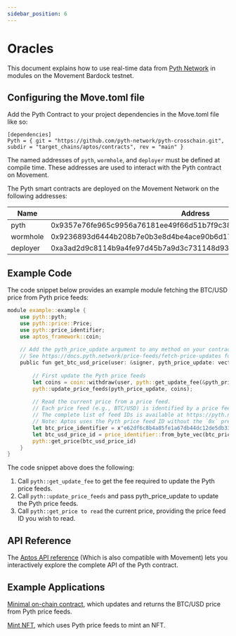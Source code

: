 ```yaml
---
sidebar_position: 6
---
```


# Oracles

This document explains how to use real-time data from [Pyth Network](https://www.pyth.network/) in modules on the Movement Bardock testnet.

## Configuring the Move.toml file

Add the Pyth Contract to your project dependencies in the Move.toml file like so:

```
[dependencies]
Pyth = { git = "https://github.com/pyth-network/pyth-crosschain.git", subdir = "target_chains/aptos/contracts", rev = "main" }
```

The named addresses of `pyth`, `wormhole`, and `deployer` must be defined at compile time. These addresses are used to interact with the Pyth contract on Movement.

The Pyth smart contracts are deployed on the Movement Network on the following addresses:

| Name     | Address                                                            |
|----------|--------------------------------------------------------------------|
| pyth     | 0x9357e76fe965c9956a76181ee49f66d51b7f9c3800182a944ed96be86301e49f |
| wormhole | 0x9236893d6444b208b7e0b3e8d4be4ace90b6d17817ab7d1584e46a33ef5c50c9 |
| deployer | 0xa3ad2d9c8114b9a4fe97d45b7a9d3c731148d936b0f5dd396fc20a53a11a70da |


## Example Code

The code snippet below provides an example module fetching the BTC/USD price from Pyth price feeds:

```rust
module example::example {
    use pyth::pyth;
    use pyth::price::Price;
    use pyth::price_identifier;
    use aptos_framework::coin;
 
    // Add the pyth_price_update argument to any method on your contract that needs to read the Pyth price.
    // See https://docs.pyth.network/price-feeds/fetch-price-updates for more information on how to fetch the pyth_price_update.
    public fun get_btc_usd_price(user: &signer, pyth_price_update: vector<vector<u8>>): Price {
 
        // First update the Pyth price feeds
        let coins = coin::withdraw(user, pyth::get_update_fee(&pyth_price_update));
        pyth::update_price_feeds(pyth_price_update, coins);
 
        // Read the current price from a price feed.
        // Each price feed (e.g., BTC/USD) is identified by a price feed ID.
        // The complete list of feed IDs is available at https://pyth.network/developers/price-feed-ids
        // Note: Aptos uses the Pyth price feed ID without the `0x` prefix.
        let btc_price_identifier = x"e62df6c8b4a85fe1a67db44dc12de5db330f7ac66b72dc658afedf0f4a415b43";
        let btc_usd_price_id = price_identifier::from_byte_vec(btc_price_identifier);
        pyth::get_price(btc_usd_price_id)
    }
}
```
 
 The code snippet above does the following:

1. Call `pyth::get_update_fee` to get the fee required to update the Pyth price feeds.
2. Call `pyth::update_price_feeds` and pass pyth_price_update to update the Pyth price feeds.
3. Call `pyth::get_price to read` the current price, providing the price feed ID you wish to read.


## API Reference

The [Aptos API reference](https://docs.pyth.network/price-feeds/api-reference/aptos) (Which is also compatible with Movement) lets you interactively explore the complete API of the Pyth contract.


## Example Applications

[Minimal on-chain contract](https://github.com/pyth-network/pyth-examples/blob/main/price_feeds/aptos/fetch_btc_price/sources/example.move), which updates and returns the BTC/USD price from Pyth price feeds.

[Mint NFT](https://github.com/pyth-network/pyth-examples/tree/main/price_feeds/aptos/mint_nft), which uses Pyth price feeds to mint an NFT.
